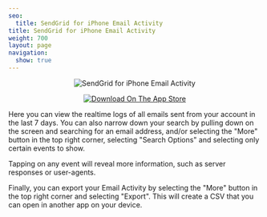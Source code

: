 ```yaml
---
seo:
  title: SendGrid for iPhone Email Activity
title: SendGrid for iPhone Email Activity
weight: 700
layout: page
navigation:
  show: true
---
```


<p style="text-align:center">
	<img src="{{root_url}}/images/sendgrid_for_iphone_activity.gif" alt="SendGrid for iPhone Email Activity" style="display:inline"/>
</p>

<p style="text-align:center">
	<a href="https://itunes.apple.com/us/app/sendgrid/id916808878?mt=8" target="_blank">
		<img src="{{root_url}}/images/download_app_store.svg" alt="Download On The App Store" style="display:inline;border:none;" />
	</a>
</p>

Here you can view the realtime logs of all emails sent from your account in the last 7 days. You can also narrow down your search by pulling down on the screen and searching for an email address, and/or selecting the "More" button in the top right corner, selecting "Search Options" and selecting only certain events to show.
 
Tapping on any event will reveal more information, such as server responses or user-agents.

Finally, you can export your Email Activity by selecting the "More" button in the top right corner and selecting "Export".  This will create a CSV that you can open in another app on your device.